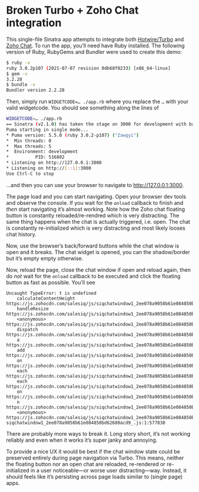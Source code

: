 # Broken Turbo + Zoho Chat integration

This single-file Sinatra app attempts to integrate both
[Hotwire/Turbo](https://turbo.hotwired.dev) and
[Zoho Chat](https://www.zoho.com/salesiq/). To run the app, you’ll need have
Ruby installed. The following version of Ruby, RubyGems and Bundler were used
to create this demo:

```bash
$ ruby -v
ruby 3.0.2p107 (2021-07-07 revision 0db68f0233) [x86_64-linux]
$ gem -v
3.2.28
$ bundle -v
Bundler version 2.2.28
```

Then, simply run `WIDGETCODE=… ./app.rb` where you replace the `…` with your
valid widgetcode. You should see something along the lines of

```bash
WIDGETCODE=… ./app.rb
== Sinatra (v2.1.0) has taken the stage on 3000 for development with backup from Puma
Puma starting in single mode...
* Puma version: 5.5.0 (ruby 3.0.2-p107) ("Zawgyi")
*  Min threads: 0
*  Max threads: 5
*  Environment: development
*          PID: 516802
* Listening on http://127.0.0.1:3000
* Listening on http://[::1]:3000
Use Ctrl-C to stop
```

…and then you can use your browser to navigate to http://127.0.0.1:3000.

The page load and you can start navigating. Open your browser dev tools and
observe the console. If you wait for the `onload` callback to finish and *then*
start navigating it’s almost working. Note how the Zoho chat floating button
is constantly reloaded/re-rendred which is very distracting. The same thing
happens when the chat is actually triggered, i.e. open. The chat is constantly
re-initialized which is very distracting and most likely looses chat history.

Now, use the browser’s back/forward buttons while the chat window is open and
it breaks. The chat widget is opened, you can the shadow/border but it’s empty
empty otherwise.

Now, reload the page, close the chat window if open and reload again, then do
*not* wait for the `onload` callback to be executed and click the floating
button as fast as possible. You’ll see

```
Uncaught TypeError: t is undefined
    calculateContentHeight https://js.zohocdn.com/salesiq/js/siqchatwindow1_2ee078a9058b61e084850bd62680acd9_.js:1
    handleResize https://js.zohocdn.com/salesiq/js/siqchatwindow1_2ee078a9058b61e084850bd62680acd9_.js:1
    <anonymous> https://js.zohocdn.com/salesiq/js/siqchatwindow1_2ee078a9058b61e084850bd62680acd9_.js:1
    dispatch https://js.zohocdn.com/salesiq/js/siqchatwindow1_2ee078a9058b61e084850bd62680acd9_.js:1
    a https://js.zohocdn.com/salesiq/js/siqchatwindow1_2ee078a9058b61e084850bd62680acd9_.js:1
    add https://js.zohocdn.com/salesiq/js/siqchatwindow1_2ee078a9058b61e084850bd62680acd9_.js:1
    on https://js.zohocdn.com/salesiq/js/siqchatwindow1_2ee078a9058b61e084850bd62680acd9_.js:1
    each https://js.zohocdn.com/salesiq/js/siqchatwindow1_2ee078a9058b61e084850bd62680acd9_.js:1
    each https://js.zohocdn.com/salesiq/js/siqchatwindow1_2ee078a9058b61e084850bd62680acd9_.js:1
    on https://js.zohocdn.com/salesiq/js/siqchatwindow1_2ee078a9058b61e084850bd62680acd9_.js:1
    n https://js.zohocdn.com/salesiq/js/siqchatwindow1_2ee078a9058b61e084850bd62680acd9_.js:1
    <anonymous> https://js.zohocdn.com/salesiq/js/siqchatwindow1_2ee078a9058b61e084850bd62680acd9_.js:1
siqchatwindow1_2ee078a9058b61e084850bd62680acd9_.js:1:577838
```

There are probably more ways to break it. Long story short, it’s not working
reliably and even when it works it’s super janky and annoying.

To provide a nice UX it would be best if the chat window state could be
preserved entirely during page navigation via Turbo. This means, neither the
floating button nor an open chat are reloaded, re-rendered or re-initialized in
a user noticeable—or worse user distracting—way. Instead, it should feels like
it’s persisting across page loads similar to (single page) apps.
